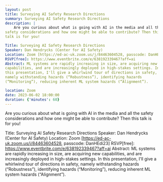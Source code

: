 ```yaml
---
layout: post
title: Surveying AI Safety Research Directions
summary: Surveying AI Safety Research Directions
description: |
    Are you curious about what is going with AI in the media and all the
safety considerations and how one might be able to contribute? Then this
talk is for you! 

Title: Surveying AI Safety Research Directions
Speaker: Dan Hendrycks (Center for AI Safety)
Location: Zoom [https://ed-ac-uk.zoom.us/j/84463604528, passcode: DanHEdi23]
RSVP[free]: https://www.eventbrite.com/e/638192339467?aff=ai
Abstract: ML systems are rapidly increasing in size, are acquiring new
capabilities, and are increasingly deployed in high-stakes settings. In
this presentation, I'll give a whirlwind tour of directions in safety,
namely withstanding hazards (“Robustness”), identifying hazards
(“Monitoring”), reducing inherent ML system hazards (“Alignment”).

location: Zoom
date: 2023-06-02 18:00:00
duration: {'minutes': 60}
---
```


Are you curious about what is going with AI in the media and all the
safety considerations and how one might be able to contribute? Then this
talk is for you! 

Title: Surveying AI Safety Research Directions
Speaker: Dan Hendrycks (Center for AI Safety)
Location: Zoom [https://ed-ac-uk.zoom.us/j/84463604528, passcode: DanHEdi23]
RSVP[free]: https://www.eventbrite.com/e/638192339467?aff=ai
Abstract: ML systems are rapidly increasing in size, are acquiring new
capabilities, and are increasingly deployed in high-stakes settings. In
this presentation, I'll give a whirlwind tour of directions in safety,
namely withstanding hazards (“Robustness”), identifying hazards
(“Monitoring”), reducing inherent ML system hazards (“Alignment”).
 